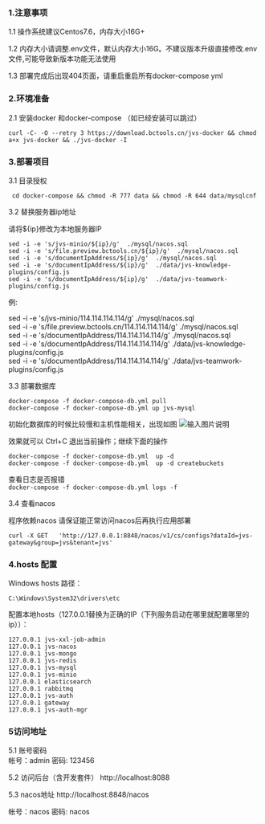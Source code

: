 ### 1.注意事项

1.1 操作系统建议Centos7.6，内存大小16G+

1.2 内存大小请调整.env文件，默认内存大小16G。不建议版本升级直接修改.env文件,可能导致新版本功能无法使用

1.3 部署完成后出现404页面，请重启重启所有docker-compose yml

### 2.环境准备

2.1 安装docker 和docker-compose （如已经安装可以跳过）







```
curl -C- -O --retry 3 https://download.bctools.cn/jvs-docker && chmod a+x jvs-docker && ./jvs-docker -I
```


### 3.部署项目

3.1 目录授权
```
 cd docker-compose && chmod -R 777 data && chmod -R 644 data/mysqlcnf
```
3.2 替换服务器ip地址

请将${ip}修改为本地服务器IP

```
sed -i -e 's/jvs-minio/${ip}/g'  ./mysql/nacos.sql  
sed -i -e 's/file.preview.bctools.cn/${ip}/g'  ./mysql/nacos.sql
sed -i -e 's/documentIpAddress/${ip}/g'  ./mysql/nacos.sql  
sed -i -e 's/documentIpAddress/${ip}/g'  ./data/jvs-knowledge-plugins/config.js 
sed -i -e 's/documentIpAddress/${ip}/g'  ./data/jvs-teamwork-plugins/config.js 
```
例: 


sed -i -e 's/jvs-minio/114.114.114.114/g' ./mysql/nacos.sql  
sed -i -e 's/file.preview.bctools.cn/114.114.114.114/g' ./mysql/nacos.sql  
sed -i -e 's/documentIpAddress/114.114.114.114/g' ./mysql/nacos.sql  
sed -i -e 's/documentIpAddress/114.114.114.114/g' ./data/jvs-knowledge-plugins/config.js  
sed -i -e 's/documentIpAddress/114.114.114.114/g'  ./data/jvs-teamwork-plugins/config.js


3.3 部署数据库


```
docker-compose -f docker-compose-db.yml pull
docker-compose -f docker-compose-db.yml up jvs-mysql
```

初始化数据库的时候比较慢和主机性能相关，出现如图
![输入图片说明](https://gitee.com/software-minister/jvs-docker-compose/raw/2.1.6/img/image%E5%88%9D%E5%A7%8B%E5%8C%96%E6%95%B0%E6%8D%AE%E5%BA%93.png)

效果就可以 Ctrl+C 退出当前操作；继续下面的操作


```
docker-compose -f docker-compose-db.yml  up -d
docker-compose -f docker-compose-db.yml  up -d createbuckets
```
查看日志是否报错   
`docker-compose -f docker-compose-db.yml logs -f`


3.4 查看nacos


程序依赖nacos 请保证能正常访问nacos后再执行应用部署

```
curl -X GET   'http://127.0.0.1:8848/nacos/v1/cs/configs?dataId=jvs-gateway&group=jvs&tenant=jvs'
```


###  4.hosts 配置  
Windows hosts 路径：
```
C:\Windows\System32\drivers\etc  
```
配置本地hosts（127.0.0.1替换为正确的IP（下列服务启动在哪里就配置哪里的ip））：
```
127.0.0.1 jvs-xxl-job-admin
127.0.0.1 jvs-nacos
127.0.0.1 jvs-mongo
127.0.0.1 jvs-redis
127.0.0.1 jvs-mysql
127.0.0.1 jvs-minio
127.0.0.1 elasticsearch
127.0.0.1 rabbitmq
127.0.0.1 jvs-auth
127.0.0.1 gateway
127.0.0.1 jvs-auth-mgr
```

###  5访问地址  
5.1 账号密码  
帐号：admin 密码: 123456

5.2 访问后台（含开发套件）
​​http://localhost:8088​​

5.3 nacos地址
​​http://localhost:8848/nacos​​

帐号：nacos 密码: nacos


